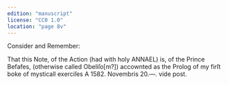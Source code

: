 ```yaml
---
edition: "manuscript"
license: "CC0 1.0"
location: "page 8v"
---
```

Consider and Remember:

That this Note, of the Action (had with holy ANNAEL)
is, of the Prince Befafes, (otherwise called Obeliſo[m?]) accownted
as the Prolog of my firſt boke of mysticall exerciſes
A 1582. Novembris 20.—. vide post.

